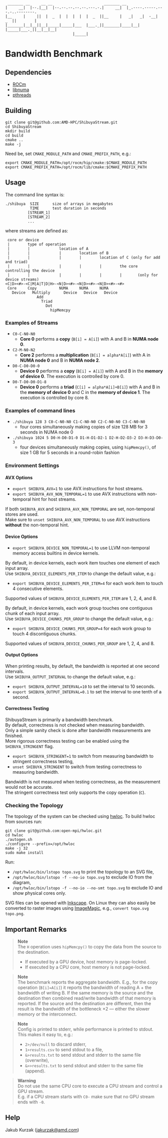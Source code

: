 ```
 _______ __     __ __                       _______ __
|     __|  |--.|__|  |--.--.--.--.--.---.-.|     __|  |_.----.-----.---.-..--------.
|__     |     ||  |  _  |  |  |  |  |  _  ||__     |   _|   _|  -__|  _  ||        |
|_______|__|__||__|_____|_____|___  |___._||_______|____|__| |_____|___._||__|__|__|
                              |_____|
```
# Bandwidth Benchmark

## Dependencies

* [ROCm][]
* [libnuma][]
* [pthreads][]

## Building

```
git clone git@github.com:AMD-HPC/ShibuyaStream.git
cd ShibuyaStream
mkdir build
cd build
cmake ..
make -j
```

Need be, set `CMAKE_MODULE_PATH` and `CMAKE_PREFIX_PATH`, e.g.:

```
export CMAKE_MODULE_PATH=/opt/rocm/hip/cmake:$CMAKE_MODULE_PATH
export CMAKE_PREFIX_PATH=/opt/rocm/lib/cmake:$CMAKE_PREFIX_PATH
```

## Usage

The command line syntax is:

```
./shibuya  SIZE      size of arrays in megabytes
           TIME      test duration in seconds
          [STREAM_1]
          [STREAM_2]
          ...
```

where streams are defined as:

```
 core or device
 |        type of operation
 |        |             location of A
 |        |             |        location of B
 |        |             |        |        location of C (only for add and triad)
 |        |             |        |        |        the core controlling the device
 |        |             |        |        |        |       (only for device streams)
<C|D><#>-<C|M|A|T|D|H>-<N|D><#>-<N|D><#>-<N|D><#>-<#>
 Core     Copy          NUMA     NUMA     NUMA
   Device   Multiply      Device   Device   Device
              Add
                Triad
                  Dot
                    hipMemcpy
```

### Examples of Streams

* `C0-C-N0-N0`
  * **Core 0** performs a **copy** (`B[i] = A[i]`) with A and B in **NUMA node 0**.
* `C2-M-N0-N2`
  * **Core 2** performs a **multiplication** (`B[i] = alpha*A[i]`) with A in **NUMA node 0** and B in **NUMA node 2**.
* `D0-C-D0-D0-0`
  * **Device 0** performs a **copy** (`B[i] = A[i]`) with A and B in the **memory of device 0**.
    The execution is controlled by core 0.
* `D0-T-D0-D0-D1-8`
  * **Device 0** performs a **triad** (`C[i] = alpha*A[i]+B[i]`) with A and B in the **memory of device 0** and C in the **memory of device 1**.
    The execution is controlled by core 8.

### Examples of command lines

* `./shibuya 128 3 C0-C-N0-N0 C1-C-N0-N0 C2-C-N0-N0 C3-C-N0-N0`
  * four cores simultaneously making copies of size 128 MB for 3 seconds in NUMA node 0
* `./shibuya 1024 5 D0-H-D0-D1-0 D1-H-D1-D2-1 D2-H-D2-D3-2 D3-H-D3-D0-3`
  * four devices simultaneously making copies, using `hipMemcpy()`, of size 1 GB for 5 seconds in a round-robin fashion

### Environment Settings

#### AVX Options

* `export SHIBUYA_AVX=1` to use AVX instructions for host streams.
* `export SHIBUYA_AVX_NON_TEMPORAL=1` to use AVX instructions with non-temporal hint for host streams.

If both `SHIBUYA_AVX` and `SHIBUYA_AVX_NON_TEMPORAL` are set, non-temporal stores are used.\
Make sure to `unset SHIBUYA_AVX_NON_TEMPORAL` to use AVX instructions **without** the non-temporal hint.

#### Device Options

* `export SHIBUYA_DEVICE_NON_TEMPORAL=1` to use LLVM non-temporal memory access builtins in device kernels.

By default, in device kernels, each work item touches one element of each input array.\
Use `SHIBUYA_DEVICE_ELEMENTS_PER_ITEM` to change the default value, e.g.:

* `export SHIBUYA_DEVICE_ELEMENTS_PER_ITEM=4` for each work item to touch 4 consecutive elements.

Supported values of `SHIBUYA_DEVICE_ELEMENTS_PER_ITEM` are 1, 2, 4, and 8.

By default, in device kernels, each work group touches one contiguous chunk of each input array.\
Use `SHIBUYA_DEVICE_CHUNKS_PER_GROUP` to change the default value, e.g.:

* `export SHIBUYA_DEVICE_CHUNKS_PER_GROUP=4` for each work group to touch 4 discontiguous chunks.

Supported values of `SHIBUYA_DEVICE_CHUNKS_PER_GROUP` are 1, 2, 4, and 8.

#### Output Options

When printing results, by default, the bandwidth is reported at one second intervals.\
Use `SHIBUYA_OUTPUT_INTERVAL` to change the default value, e.g.:

* `export SHIBUYA_OUTPUT_INTERVAL=10` to set the interval to 10 seconds.
* `export SHIBUYA_OUTPUT_INTERVAL=0.1` to set the interval to one tenth of a second.

#### Correctness Testing

ShibuyaStream is primarily a bandwidth benchmark.\
By default, correctness is not checked when measuring bandwidth.\
Only a simple sanity check is done after bandwidth measurements are finished.\
More rigorous correctness testing can be enabled using the `SHIBUYA_STRINGENT` flag.

* `export SHIBUYA_STRINGENT=1` to switch from measuring bandwidth to stringent correctness testing,
* `unset SHIBUYA_STRINGENT` to switch from testing correctness to measuring bandwidth.

Bandwidth is not measured when testing correctness, as the measurement would not be accurate.\
The stringent correctness test only supports the copy operation (`C`).

### Checking the Topology

The topology of the system can be checked using [hwloc][].
To build hwloc from sources run:

```
git clone git@github.com:open-mpi/hwloc.git
cd hwloc
./autogen.sh
./configure --prefix=/opt/hwloc
make -j 32
sudo make install
```

Run:
* `/opt/hwloc/bin/lstopo topo.svg` to print the topology to an SVG file,
* `/opt/hwloc/bin/lstopo -f --no-io topo.svg` to exclude IO from the diagram,
* `/opt/hwloc/bin/lstopo -f --no-io --no-smt topo.svg` to exclude IO and show physical cores only.

SVG files can be opened with [Inkscape].
On Linux they can also easily be converted to raster images using [ImageMagic], e.g., `convert topo.svg topo.png`.

## Important Remarks

> **Note**\
> The `H` operation uses `hipMemcpy()` to copy the data from the source to the destination.
> * If executed by a GPU device, host memory is page-locked.
> * If executed by a CPU core, host memory is not page-locked.

> **Note**\
> The benchmark reports the aggregate bandwidth.
> E.g., for the copy operation (`B[i]=A[i]`) it reports the bandwidth of reading A + the bandwidth of writing B.
> If the same memory is the source and the destination then combined read/write bandwidth of that memory is reported.
> If the source and the destination are different, then the result is the bandwidth of the bottleneck ×2
> — either the slower memory or the interconnect.

> **Note**\
> Config is printed to stderr, while performance is printed to stdout. This makes it easy to, e.g.:
> * `2>/dev/null` to discard stderr,
> * `1>results.csv` to send stdout to a file,
> * `&>results.txt` to send stdout and stderr to the same file (overwrite),
> * `&>>results.txt` to send stdout and stderr to the same file (append).

> **Warning**\
> Do not use the same CPU core to execute a CPU stream and control a GPU stream.\
> E.g. if a CPU stream starts with `C0-` make sure that no GPU stream ends with `-0`.

## Help

Jakub Kurzak (<jakurzak@amd.com>)

[ROCm]: https://github.com/RadeonOpenCompute/ROCm
[libnuma]: https://linux.die.net/man/3/numa
[pthreads]: https://linux.die.net/man/7/pthreads
[hwloc]: https://www.open-mpi.org/projects/hwloc/
[Inkscape]: https://inkscape.org/
[ImageMagic]: https://imagemagick.org/index.php
